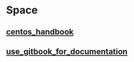 # Space

## [centos_handbook](Import/centos_handbook/summary.html)
## [use_gitbook_for_documentation](Import/use_gitbook_for_documentation/summary.html)
